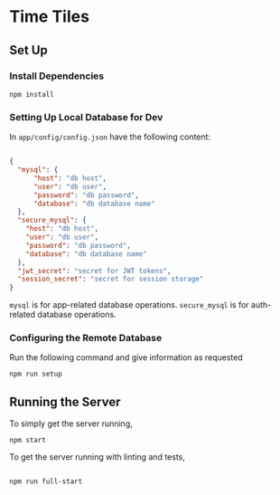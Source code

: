 # Time Tiles

## Set Up

### Install Dependencies

```
npm install

```

### Setting Up Local Database for Dev

In `app/config/config.json` have the following content:

```json

{
  "mysql": {
      "host": "db host",
      "user": "db user",
      "password": "db password",
      "database": "db database name"
  },
  "secure_mysql": {
    "host": "db host",
    "user": "db user",
    "password": "db password",
    "database": "db database name"
  },
  "jwt_secret": "secret for JWT tokens",
  "session_secret": "secret for session storage"
}

```

`mysql` is for app-related database operations. `secure_mysql` is for auth-related database operations.


### Configuring the Remote Database

Run the following command and give information as requested

```
npm run setup

```

## Running the Server

To simply get the server running,

```
npm start

```

To get the server running with linting and tests,

```

npm run full-start

```
